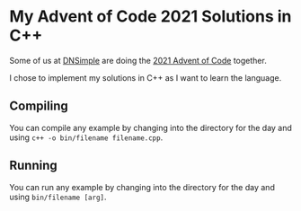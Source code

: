 # My Advent of Code 2021 Solutions in C++

Some of us at [DNSimple](https://dnsimple.com) are doing the [2021 Advent of Code](https://adventofcode.com/2021) together.

I chose to implement my solutions in C++ as I want to learn the language.

## Compiling

You can compile any example by changing into the directory for the day and using `c++ -o bin/filename filename.cpp`.

## Running

You can run any example by changing into the directory for the day and using `bin/filename [arg]`.
